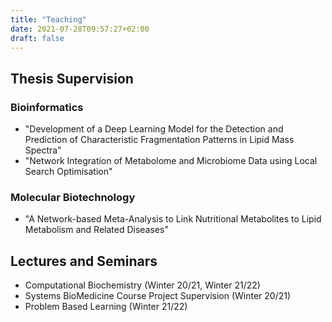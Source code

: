 ```yaml
---
title: "Teaching"
date: 2021-07-28T09:57:27+02:00
draft: false
---
```


## Thesis Supervision
### Bioinformatics
* "Development of a Deep Learning Model for the Detection and Prediction of Characteristic Fragmentation Patterns in Lipid Mass Spectra"
* "Network Integration of Metabolome and Microbiome Data using Local Search Optimisation"

### Molecular Biotechnology
* "A Network-based Meta-Analysis to Link Nutritional Metabolites to Lipid Metabolism and Related Diseases"

## Lectures and Seminars
* Computational Biochemistry (Winter 20/21, Winter 21/22)
* Systems BioMedicine Course Project Supervision (Winter 20/21)
* Problem Based Learning (Winter 21/22)

